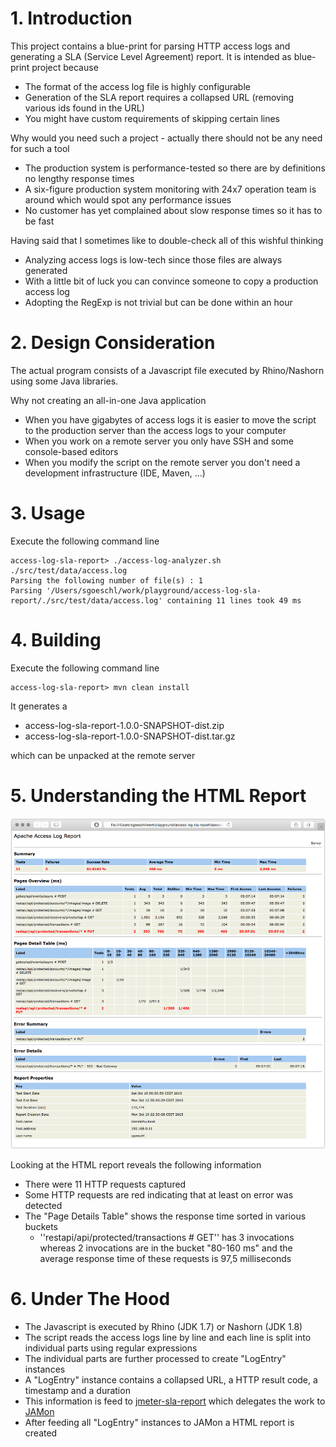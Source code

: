# 1. Introduction

This project contains a blue-print for parsing HTTP access logs and generating a SLA (Service Level Agreement) report. It is intended as blue-print project because
 
 * The format of the access log file is highly configurable
 * Generation of the SLA report requires a collapsed URL (removing various ids found in the URL)
 * You might have custom requirements of skipping certain lines
 
Why would you need such a project - actually there should not be any need for such a tool
 
 * The production system is performance-tested so there are by definitions no lengthy response times
 * A six-figure production system monitoring with 24x7 operation team is around which would spot any performance issues
 * No customer has yet complained about slow response times so it has to be fast 

Having said that I sometimes like to double-check all of this wishful thinking 

 * Analyzing access logs is low-tech since those files are always generated 
 * With a little bit of luck you can convince someone to copy a production access log
 * Adopting the RegExp is not trivial but can be done within an hour 

   
# 2. Design Consideration
 
The actual program consists of a Javascript file executed by Rhino/Nashorn using some Java libraries. 

Why not creating an all-in-one Java application
 
 * When you have gigabytes of access logs it is easier to move the script to the production server than the access logs to your computer
 * When you work on a remote server you only have SSH and some console-based editors
 * When you modify the script on the remote server you don't need a development infrastructure (IDE, Maven, ...)
   
   
# 3. Usage

Execute the following command line

```
access-log-sla-report> ./access-log-analyzer.sh ./src/test/data/access.log 
Parsing the following number of file(s) : 1
Parsing '/Users/sgoeschl/work/playground/access-log-sla-report/./src/test/data/access.log' containing 11 lines took 49 ms
```

# 4. Building

Execute the following command line

```
access-log-sla-report> mvn clean install
```

It generates a 

 * access-log-sla-report-1.0.0-SNAPSHOT-dist.zip
 * access-log-sla-report-1.0.0-SNAPSHOT-dist.tar.gz
 
which can be unpacked at the remote server 

# 5. Understanding the HTML Report

![alt text](./src/site/images/access-log-sla-report.png "HTML Report")

Looking at the HTML report reveals the following information

* There were 11 HTTP requests captured 
* Some HTTP requests are red indicating that at least on error was detected
* The "Page Details Table" shows the response time sorted in various buckets
   * ''restapi/api/protected/transactions # GET'' has 3 invocations whereas 2 invocations are in the bucket "80-160 ms" and the average response time of these requests is 97,5 milliseconds
   
   
# 6. Under The Hood
            
 * The Javascript is executed by Rhino (JDK 1.7) or Nashorn (JDK 1.8)
 * The script reads the access logs line by line and each line is split into individual parts using regular expressions
 * The individual parts are further processed to create "LogEntry" instances
 * A "LogEntry" instance contains a collapsed URL, a HTTP result code, a timestamp and a duration
 * This information is feed to [jmeter-sla-report](https://github.com/sgoeschl/jmeter-sla-report) which delegates the work to [JAMon](http://jamonapi.sourceforge.net)
 * After feeding all "LogEntry" instances to JAMon a HTML report is created
      
   
   



 


